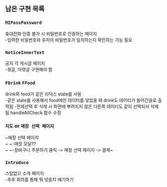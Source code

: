 ## 남은 구현 목록

### `MIPassPassword`

휴대전화 인증 불가 시 비밀번호로 인증하는 페이지<br/>
-입력한 비밀번호와 유저의 비밀번호가 일치하는지 확인하는 기능 필요

### `NoticeInnerText`

공지 각 게시글 페이지<br/>
-윗글, 아랫글 구현해야 함

### `FDrink` `FFood`

drink와 food가 같은 리덕스 state를 사용<br/>
-같은 state를 사용해서 food에만 데이터를 넣었을 때 drink도 데이터가 들어간걸로 출력됨
-전체선택 후 삭제 시 화면에 뿌려지지 않은 다른쪽 데이터도 같이 선택되서 삭제됨 handleAllCheck 함수 수정

### `지도` or `매장 선택 페이지`

~매장 선택 페이지<br/>~
~-매장 모달??<br/>~
~-장바구니 주문하기 클릭 -> 매장 선택 페이지 -> 결제~

### `Introduce`
스탑없으 소개 페이지<br/>
-추후 회의를 통해 뭐 넣을지 얘기하기

